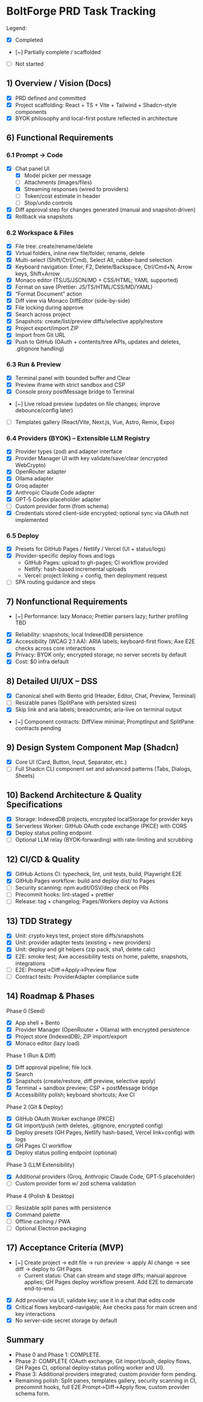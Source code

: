 # BoltForge PRD Task Tracking

Legend:
- [x] Completed
- [~] Partially complete / scaffolded
- [ ] Not started

## 1) Overview / Vision (Docs)
- [x] PRD defined and committed
- [x] Project scaffolding: React + TS + Vite + Tailwind + Shadcn-style components
- [x] BYOK philosophy and local-first posture reflected in architecture

## 6) Functional Requirements

### 6.1 Prompt → Code
- [x] Chat panel UI
  - [x] Model picker per message
  - [ ] Attachments (images/files)
  - [x] Streaming responses (wired to providers)
  - [ ] Token/cost estimate in header
  - [ ] Stop/undo controls
- [x] Diff approval step for changes generated (manual and snapshot-driven)
- [x] Rollback via snapshots

### 6.2 Workspace & Files
- [x] File tree: create/rename/delete
- [x] Virtual folders, inline new file/folder, rename, delete
- [x] Multi-select (Shift/Ctrl/Cmd), Select All, rubber-band selection
- [x] Keyboard navigation: Enter, F2, Delete/Backspace, Ctrl/Cmd+N, Arrow keys, Shift+Arrow
- [x] Monaco editor (TS/JS/JSON/MD + CSS/HTML; YAML supported)
- [x] Format on save (Prettier: JS/TS/HTML/CSS/MD/YAML)
- [x] “Format Document” action
- [x] Diff view via Monaco DiffEditor (side-by-side)
- [x] File locking during approve
- [x] Search across project
- [x] Snapshots: create/list/preview diffs/selective apply/restore
- [x] Project export/import ZIP
- [x] Import from Git URL
- [x] Push to GitHub (OAuth + contents/tree APIs, updates and deletes, .gitignore handling)

### 6.3 Run & Preview
- [x] Terminal panel with bounded buffer and Clear
- [x] Preview iframe with strict sandbox and CSP
- [x] Console proxy postMessage bridge to Terminal
- [~] Live reload preview (updates on file changes; improve debounce/config later)
- [ ] Templates gallery (React/Vite, Next.js, Vue, Astro, Remix, Expo)

### 6.4 Providers (BYOK) – Extensible LLM Registry
- [x] Provider types (zod) and adapter interface
- [x] Provider Manager UI with key validate/save/clear (encrypted WebCrypto)
- [x] OpenRouter adapter
- [x] Ollama adapter
- [x] Groq adapter
- [x] Anthropic Claude Code adapter
- [x] GPT‑5 Codex placeholder adapter
- [ ] Custom provider form (from schema)
- [x] Credentials stored client-side encrypted; optional sync via OAuth not implemented

### 6.5 Deploy
- [x] Presets for GitHub Pages / Netlify / Vercel (UI + status/logs)
- [x] Provider-specific deploy flows and logs
  - GitHub Pages: upload to gh-pages; CI workflow provided
  - Netlify: hash-based incremental uploads
  - Vercel: project linking + config, then deployment request
- [ ] SPA routing guidance and steps

## 7) Nonfunctional Requirements
- [~] Performance: lazy Monaco; Prettier parsers lazy; further profiling TBD
- [x] Reliability: snapshots; local IndexedDB persistence
- [x] Accessibility (WCAG 2.1 AA): ARIA labels; keyboard-first flows; Axe E2E checks across core interactions
- [x] Privacy: BYOK only; encrypted storage; no server secrets by default
- [x] Cost: $0 infra default

## 8) Detailed UI/UX – DSS
- [x] Canonical shell with Bento grid (Header, Editor, Chat, Preview, Terminal)
- [ ] Resizable panes (SplitPane with persisted sizes)
- [x] Skip link and aria labels; breadcrumbs; aria-live on terminal output
- [~] Component contracts: DiffView minimal; PromptInput and SplitPane contracts pending

## 9) Design System Component Map (Shadcn)
- [x] Core UI (Card, Button, Input, Separator, etc.)
- [ ] Full Shadcn CLI component set and advanced patterns (Tabs, Dialogs, Sheets)

## 10) Backend Architecture & Quality Specifications
- [x] Storage: IndexedDB projects, encrypted localStorage for provider keys
- [x] Serverless Worker: GitHub OAuth code exchange (PKCE) with CORS
- [x] Deploy status polling endpoint
- [ ] Optional LLM relay (BYOK-forwarding) with rate-limiting and scrubbing

## 12) CI/CD & Quality
- [x] GitHub Actions CI: typecheck, lint, unit tests, build, Playwright E2E
- [x] GitHub Pages workflow: build and deploy dist/ to Pages
- [ ] Security scanning: npm audit/OSV/dep check on PRs
- [ ] Precommit hooks: lint-staged + prettier
- [ ] Release: tag + changelog; Pages/Workers deploy via Actions

## 13) TDD Strategy
- [x] Unit: crypto keys test, project store diffs/snapshots
- [x] Unit: provider adapter tests (existing + new providers)
- [x] Unit: deploy and git helpers (zip pack, sha1, delete calc)
- [x] E2E: smoke test; Axe accessibility tests on home, palette, snapshots, integrations
- [ ] E2E: Prompt→Diff→Apply→Preview flow
- [ ] Contract tests: ProviderAdapter compliance suite

## 14) Roadmap & Phases

Phase 0 (Seed)
- [x] App shell + Bento
- [x] Provider Manager (OpenRouter + Ollama) with encrypted persistence
- [x] Project store (IndexedDB); ZIP import/export
- [x] Monaco editor (lazy load)

Phase 1 (Run & Diff)
- [x] Diff approval pipeline; file lock
- [x] Search
- [x] Snapshots (create/restore, diff preview, selective apply)
- [x] Terminal + sandbox preview; CSP + postMessage bridge
- [x] Accessibility polish; keyboard shortcuts; Axe CI

Phase 2 (Git & Deploy)
- [x] GitHub OAuth Worker exchange (PKCE)
- [x] Git import/push (with deletes, .gitignore, encrypted config)
- [x] Deploy presets (GH Pages, Netlify hash-based, Vercel link+config) with logs
- [x] GH Pages CI workflow
- [x] Deploy status polling endpoint (optional)

Phase 3 (LLM Extensibility)
- [x] Additional providers (Groq, Anthropic Claude Code, GPT‑5 placeholder)
- [ ] Custom provider form w/ zod schema validation

Phase 4 (Polish & Desktop)
- [ ] Resizable split panes with persistence
- [x] Command palette
- [ ] Offline caching / PWA
- [ ] Optional Electron packaging

## 17) Acceptance Criteria (MVP)
- [~] Create project → edit file → run preview → apply AI change → see diff → deploy to GH Pages
  - Current status: Chat can stream and stage diffs; manual approve applies; GH Pages deploy workflow present. Add E2E to demarcate end-to-end.
- [x] Add provider via UI; validate key; use it in a chat that edits code
- [x] Critical flows keyboard-navigable; Axe checks pass for main screen and key interactions
- [x] No server-side secret storage by default

## Summary
- Phase 0 and Phase 1: COMPLETE.
- Phase 2: COMPLETE (OAuth exchange, Git import/push, deploy flows, GH Pages CI, optional deploy-status polling worker and UI).
- Phase 3: Additional providers integrated; custom provider form pending.
- Remaining polish: Split panes, templates gallery, security scanning in CI, precommit hooks, full E2E Prompt→Diff→Apply flow, custom provider schema form.